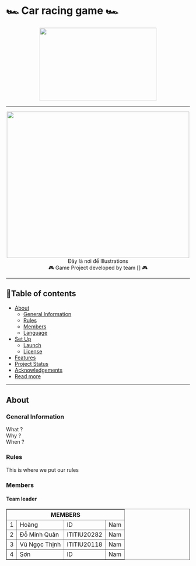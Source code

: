 # 🏎️ Car racing game 🏎️

</p>

<p align="center">
<img src = "https://user-images.githubusercontent.com/91871662/205557445-cd4ee30c-fa5f-445a-8f69-a0bc86479ea1.jpg" width = "320" height = "200"/>

---
  
<p align="center">
<img src = "https://e1.yotools.net/images/user_image/2022/12/638d921fd3865.jpg" width = "500" height = " 400"/>
<br>
Đây là nơi để Illustrations
<br>
🎮 Game Project developed by team [] 🎮

---

## 📖Table of contents

* [About](#about)
  * [General Information](#general-information)
  * [Rules](#rules)
  * [Members](#members)
  * [Language](#language)
* [Set Up](#set-up)
  * [Launch](#launch)
  * [License](#license)
* [Features](#features)
* [Project Status](#project-status)
* [Acknowledgements](#acknowledgements)
* [Read more](#read-more)

---
  
## About

### General Information
  What ? <br>
  Why ? <br>
  When ? <br>

### Rules
  This is where we put our rules
  
### Members
  #### Team leader
      
<table border="1">
    <tr>
        <th colspan="4">MEMBERS</th>
    </tr>
    <tr>
        <td>1</td>
        <td>Hoàng</td>
        <td>ID</td>
        <td>Nam</td>
    </tr>
    <tr>
        <td>2</td>
        <td>Đỗ Minh Quân</td>
        <td>ITITIU20282</td>
        <td>Nam</td>
    </tr>
    <tr>
        <td>3</td>
        <td>Vũ Ngọc Thịnh</td>
        <td>ITITIU20118</td>
        <td>Nam</td>
    </tr>
    <tr>
      <td>4</td>
      <td>Sơn</td>
      <td>ID</td>
      <td>Nam</td>
    </tr>
</table>
  
